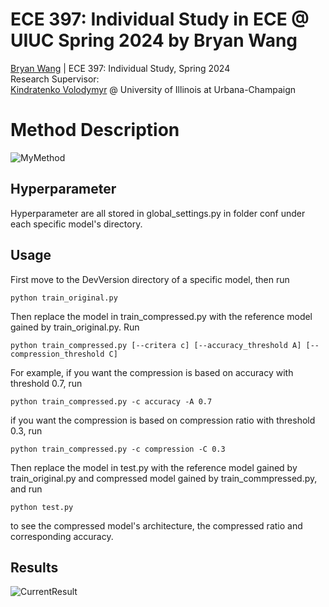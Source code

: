 # ECE 397: Individual Study in ECE @ UIUC Spring 2024 by Bryan Wang
[Bryan Wang](https://github.com/Beryex) | ECE 397: Individual Study, Spring 2024  
Research Supervisor:  
[Kindratenko Volodymyr](https://cs.illinois.edu/about/people/faculty/kindrtnk) @ University of Illinois at Urbana-Champaign

# Method Description
![MyMethod](https://github.com/Beryex/UIUC-ECE397/blob/main/Figures%20for%20Visualization/Algorithm.png)
## Hyperparameter
Hyperparameter are all stored in global_settings.py in folder conf under each specific model's directory.

## Usage
First move to the DevVersion directory of a specific model, then run
```
python train_original.py
```
Then replace the model in train_compressed.py with the reference model gained by train_original.py.
Run
```
python train_compressed.py [--critera c] [--accuracy_threshold A] [--compression_threshold C]
```
For example, if you want the compression is based on accuracy with threshold 0.7, run
```
python train_compressed.py -c accuracy -A 0.7
```
if you want the compression is based on compression ratio with threshold 0.3, run
```
python train_compressed.py -c compression -C 0.3
```
Then replace the model in test.py with the reference model gained by train_original.py and compressed model gained by train_commpressed.py, and run
```
python test.py
```
to see the compressed model's architecture, the compressed ratio and corresponding accuracy.

## Results
![CurrentResult](https://github.com/Beryex/UIUC-ECE397/blob/main/Figures%20for%20Visualization/Current%20Result.png)

